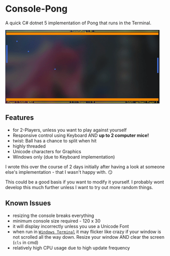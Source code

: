 # Console-Pong
A quick C# dotnet 5 implementation of Pong that runs in the Terminal. 

![gameplayGIF](/auxFiles/gameplay_animation.gif "gameplayGIF")

## Features
- for 2-Players, unless you want to play against yourself
- Responsive control using Keyboard AND **up to 2 computer mice!** 
- twist: Ball has a chance to split when hit
- highly threaded
- Unicode characters for Graphics
- Windows only (due to Keyboard implementation)

I wrote this over the course of 2 days initially after having a look at someone else's implementation - that I wasn't happy with. 😏

This could be a good basis if you want to modify it yourself. I probably wont develop this much further unless I want to try out more random things.

## Known Issues
- resizing the console breaks everything
- minimum console size required - 120 x 30
- it will display incorrectly unless you use a Unicode Font
- when run in [`Windows Terminal`](https://github.com/Microsoft/Terminal) it may flicker like crazy if your window is not scrolled all the way down. Resize your window AND clear the screen (`cls` in cmd)
- relatively high CPU usage due to high update frequency